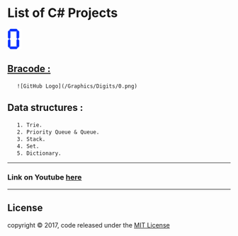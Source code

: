 # List of C# Projects

![GitHub Logo](/Graphics/Digits/0.png)

## [Bracode :](/Projects/Barcode%20Project)
       ![GitHub Logo](/Graphics/Digits/0.png)
## Data structures :
       1. Trie.
       2. Priority Queue & Queue.
       3. Stack.
       4. Set.
       5. Dictionary.
---
### Link on Youtube [here](https://www.youtube.com/watch?v=1DyJ6NtVp3k&t=1s)
---
## License
copyright © 2017, code released under the [MIT License](LICENSE)

